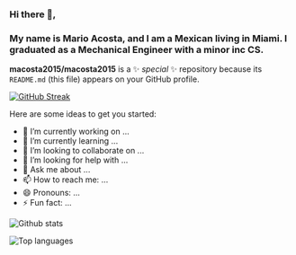 ### Hi there 👋,

### My name is Mario Acosta, and I am a Mexican living in Miami. I graduated as a Mechanical Engineer with a minor inc CS. 

**macosta2015/macosta2015** is a ✨ _special_ ✨ repository because its `README.md` (this file) appears on your GitHub profile.


[![GitHub Streak](https://github-readme-streak-stats.herokuapp.com/?user=macosta20151&theme=dark)](https://git.io/streak-stats)


Here are some ideas to get you started:

- 🔭 I’m currently working on ...
- 🌱 I’m currently learning ...
- 👯 I’m looking to collaborate on ...
- 🤔 I’m looking for help with ...
- 💬 Ask me about ...
- 📫 How to reach me: ...
- 😄 Pronouns: ...
- ⚡ Fun fact: ...

![Github stats](https://github-readme-stats.vercel.app/api?username=macosta2015&count_private=true&show_icons=true&theme=radical)

![Top languages](https://github-readme-stats.vercel.app/api/top-langs/?username=macosta2015&show_icons=true&theme=radical)
